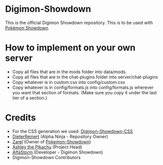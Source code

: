 # Digimon-Showdown

This is the official Digimon Showdown repository.
This is to be used with [Pokémon Showdown](https://github.com/Zarel/Pokemon-Showdown).

# How to implement on your own server

- Copy all files that are in the mods folder into data/mods.
- Copy all files that are in the chat-plugins folder into server/chat-plugins
- Copy whatever is in custom.css into config/custom.css
- Copy whatever is in config/formats.js into config/formats.js wherever you want that section of formats. (Make sure you copy it under the last tier of a section.)

# Credits

- For the CSS generation we used: [Digimon-Showdown-CSS](https://github.com/Dragotic-PS/Digimon-Showdown-CSS)
- [DieterReinert](https://github.com/DieterReinert) (Alpha Ninja - Repository Owner)
- [Zarel](https://github.com/Zarel/) (Owner of [Pokemon-Showdown](https://github.com/Zarel/Pokemon-Showdown))
- [Ashley the Pikachu](https://github.com/AshleyPikachu) (Project Head)
- [AlfaStorm](https://github.com/AlphaWind) (Developer - Digimon Showdown)
- Digimon-Showdown Contributors
